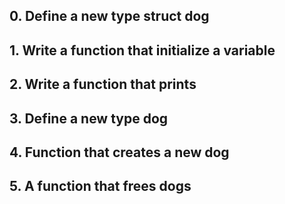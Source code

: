 
## 0. Define a new type struct dog

## 1. Write a function that initialize a variable

## 2. Write a function that prints

## 3. Define a new type dog

## 4. Function that creates a new dog

## 5. A function that frees dogs
